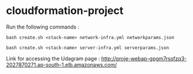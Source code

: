 # cloudformation-project


Run the following commands :


`bash create.sh <stack-name> network-infra.yml networkparams.json`

`bash create.sh <stack-name> server-infra.yml serverparams.json`
 
 
Link for accessing the Udagram page : http://proje-webap-gpgm7rssfzq3-2027870271.ap-south-1.elb.amazonaws.com/
